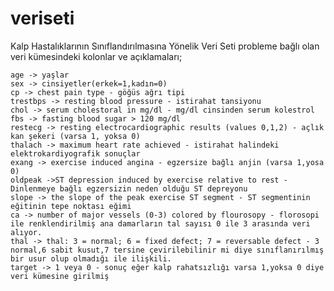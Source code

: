 # veriseti
Kalp Hastalıklarının Sınıflandırılmasına Yönelik Veri Seti
probleme bağlı olan veri kümesindeki kolonlar ve açıklamaları;

    age -> yaşlar
    sex -> cinsiyetler(erkek=1,kadın=0)
    cp -> chest pain type - göğüs ağrı tipi
    trestbps -> resting blood pressure - istirahat tansiyonu
    chol -> serum cholestoral in mg/dl - mg/dl cinsinden serum kolestrol
    fbs -> fasting blood sugar > 120 mg/dl
    restecg -> resting electrocardiographic results (values 0,1,2) - açlık kan şekeri (varsa 1, yoksa 0)
    thalach -> maximum heart rate achieved - istirahat halindeki elektrokardiyografik sonuçlar
    exang -> exercise induced angina - egzersize bağlı anjin (varsa 1,yosa 0)
    oldpeak ->ST depression induced by exercise relative to rest - Dinlenmeye bağlı egzersizin neden olduğu ST depreyonu
    slope -> the slope of the peak exercise ST segment - ST segmentinin eğitinin tepe noktası eğimi
    ca -> number of major vessels (0-3) colored by flourosopy - florosopi ile renklendirilmiş ana damarların tal sayısı 0 ile 3 arasında veri alıyor.
    thal -> thal: 3 = normal; 6 = fixed defect; 7 = reversable defect - 3 normal,6 sabit kusut,7 tersine çevirilebilinir mi diye sınıflanırılmış bir usur olup olmadığı ile ilişkili.
    target -> 1 veya 0 - sonuç eğer kalp rahatsızlığı varsa 1,yoksa 0 diye veri kümesine girilmiş
